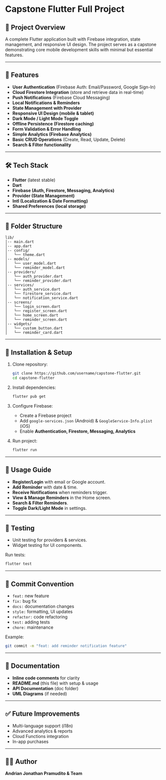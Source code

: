 # Capstone Flutter Full Project

## 📌 Project Overview
A complete Flutter application built with Firebase integration, state management, and responsive UI design. The project serves as a capstone demonstrating core mobile development skills with minimal but essential features.

---

## 🚀 Features
- **User Authentication** (Firebase Auth: Email/Password, Google Sign-In)
- **Cloud Firestore Integration** (store and retrieve data in real-time)
- **Push Notifications** (Firebase Cloud Messaging)
- **Local Notifications & Reminders**
- **State Management with Provider**
- **Responsive UI Design (mobile & tablet)**
- **Dark Mode / Light Mode Toggle**
- **Offline Persistence (Firestore caching)**
- **Form Validation & Error Handling**
- **Simple Analytics (Firebase Analytics)**
- **Basic CRUD Operations** (Create, Read, Update, Delete)
- **Search & Filter functionality**

---

## 🛠️ Tech Stack
- **Flutter** (latest stable)
- **Dart**
- **Firebase (Auth, Firestore, Messaging, Analytics)**
- **Provider (State Management)**
- **Intl (Localization & Date Formatting)**
- **Shared Preferences (local storage)**

---

## 📂 Folder Structure
```
lib/
│-- main.dart
│-- app.dart
│-- config/
│   └── theme.dart
│-- models/
│   └── user_model.dart
│   └── reminder_model.dart
│-- providers/
│   └── auth_provider.dart
│   └── reminder_provider.dart
│-- services/
│   └── auth_service.dart
│   └── firestore_service.dart
│   └── notification_service.dart
│-- screens/
│   └── login_screen.dart
│   └── register_screen.dart
│   └── home_screen.dart
│   └── reminder_screen.dart
│-- widgets/
│   └── custom_button.dart
│   └── reminder_card.dart
```

---

## 🔑 Installation & Setup
1. Clone repository:
   ```bash
   git clone https://github.com/username/capstone-flutter.git
   cd capstone-flutter
   ```

2. Install dependencies:
   ```bash
   flutter pub get
   ```

3. Configure Firebase:
   - Create a Firebase project
   - Add `google-services.json` (Android) & `GoogleService-Info.plist` (iOS)
   - Enable **Authentication, Firestore, Messaging, Analytics**

4. Run project:
   ```bash
   flutter run
   ```

---

## 📖 Usage Guide
- **Register/Login** with email or Google account.
- **Add Reminder** with date & time.
- **Receive Notifications** when reminders trigger.
- **View & Manage Reminders** in the Home screen.
- **Search & Filter Reminders**.
- **Toggle Dark/Light Mode** in settings.

---

## 🧪 Testing
- Unit testing for providers & services.
- Widget testing for UI components.

Run tests:
```bash
flutter test
```

---

## 📜 Commit Convention
- `feat:` new feature
- `fix:` bug fix
- `docs:` documentation changes
- `style:` formatting, UI updates
- `refactor:` code refactoring
- `test:` adding tests
- `chore:` maintenance

Example:
```bash
git commit -m "feat: add reminder notification feature"
```

---

## 📘 Documentation
- **Inline code comments** for clarity
- **README.md** (this file) with setup & usage
- **API Documentation** (doc folder)
- **UML Diagrams** (if needed)

---

## ✅ Future Improvements
- Multi-language support (i18n)
- Advanced analytics & reports
- Cloud Functions integration
- In-app purchases

---

## 👨‍💻 Author
**Andrian Jonathan Pramudito & Team**
